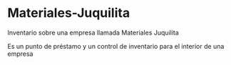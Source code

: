 # Materiales-Juquilita

Inventario sobre una empresa llamada Materiales Juquilita

Es un punto de préstamo y un control de inventario para el interior de una empresa
